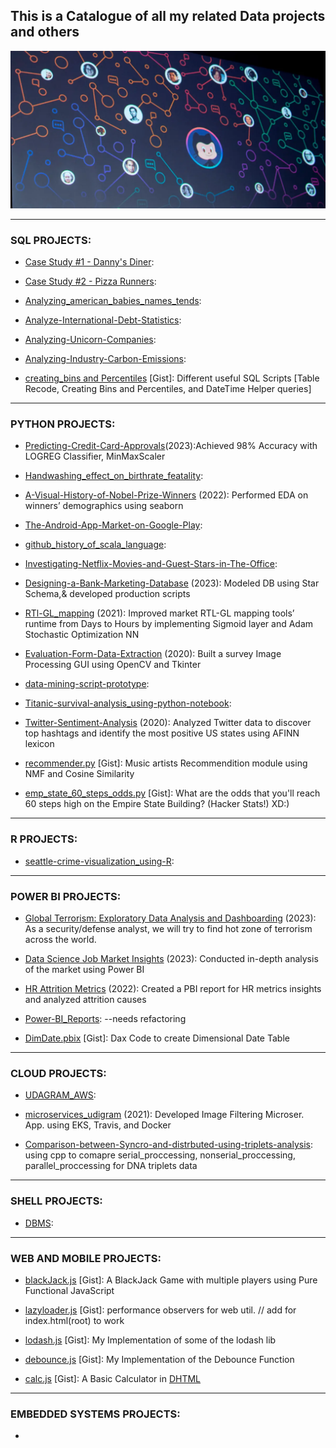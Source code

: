 ## This is a Catalogue of all my related Data projects and others

![background_image](./screen.webp)

---
### SQL PROJECTS:
- [Case Study #1 - Danny's Diner](https://github.com/MEDHAT-ALHADDAD/Dannys-Diner):

- [Case Study #2 - Pizza Runners](https://github.com/MEDHAT-ALHADDAD/Pizza_Runner):

- [Analyzing_american_babies_names_tends](https://github.com/MEDHAT-ALHADDAD/Analyzing_american_babies_names_tends):

- [Analyze-International-Debt-Statistics](https://github.com/MEDHAT-ALHADDAD/Analyze-International-Debt-Statistics):

- [Analyzing-Unicorn-Companies](https://github.com/MEDHAT-ALHADDAD/Analyzing-Unicorn-Companies):

- [Analyzing-Industry-Carbon-Emissions](https://github.com/MEDHAT-ALHADDAD/Analyzing-Industry-Carbon-Emissions/blob/main/notebook.ipynb):

- [creating_bins and Percentiles](https://gist.github.com/MEDHAT-ALHADDAD/beb4fbcd2a536d5488f96573315393b0) [Gist]: Different useful SQL Scripts [Table Recode, Creating Bins and Percentiles, and DateTime Helper queries]

---
### PYTHON PROJECTS:
- [Predicting-Credit-Card-Approvals](https://github.com/MEDHAT-ALHADDAD/Predicting-Credit-Card-Approvals)(2023):Achieved 98% Accuracy with LOGREG Classifier, MinMaxScaler 

- [Handwashing_effect_on_birthrate_featality](https://[]github.com/MEDHAT-ALHADDAD/Handwashing_effect_on_birthrate_featality):

- [A-Visual-History-of-Nobel-Prize-Winners](https://github.com/MEDHAT-ALHADDAD/A-Visual-History-of-Nobel-Prize-Winners) (2022): Performed EDA on winners’ demographics using seaborn

- [The-Android-App-Market-on-Google-Play](https://github.com/MEDHAT-ALHADDAD/The-Android-App-Market-on-Google-Play):

- [github_history_of_scala_language](https://github.com/MEDHAT-ALHADDAD/github_history_of_scala_language):

- [Investigating-Netflix-Movies-and-Guest-Stars-in-The-Office](https://github.com/MEDHAT-ALHADDAD/Investigating-Netflix-Movies-and-Guest-Stars-in-The-Office):

- [Designing-a-Bank-Marketing-Database](https://github.com/MEDHAT-ALHADDAD/Designing-a-Bank-Marketing-Database) (2023): Modeled DB using Star Schema,& developed production scripts

- [RTl-GL_mapping](https://github.com/MEDHAT-ALHADDAD/RTl-GL_mapping) (2021): Improved market RTL-GL mapping tools’ runtime from Days to Hours by implementing Sigmoid layer and Adam Stochastic Optimization NN

- [Evaluation-Form-Data-Extraction](https://github.com/MEDHAT-ALHADDAD/Evaluation-Form-Data-Extraction) (2020): Built a survey Image Processing GUI using OpenCV and Tkinter

- [data-mining-script-prototype](https://github.com/MEDHAT-ALHADDAD/data-mining-script-prototype):

- [Titanic-survival-analysis_using-python-notebook](https://github.com/MEDHAT-ALHADDAD/Titanic-survival-analysis_using-python-notebook):

- [Twitter-Sentiment-Analysis](https://github.com/MEDHAT-ALHADDAD/Twitter-Sentiment-Analysis) (2020): Analyzed Twitter data to discover top hashtags and identify the most positive US states using AFINN lexicon

- [recommender.py](https://gist.github.com/MEDHAT-ALHADDAD/0d673b9bcc6695b2e4b5e3195c1bb63f) [Gist]: Music artists Recommendition module using NMF and Cosine Similarity

- [emp_state_60_steps_odds.py](https://gist.github.com/MEDHAT-ALHADDAD/113cbc1ed7bf04f2d23cbf03f470d3d4) [Gist]: What are the odds that you'll reach 60 steps high on the Empire State Building? (Hacker Stats!) XD:)

---
### R PROJECTS:
- [seattle-crime-visualization_using-R](https://github.com/MEDHAT-ALHADDAD/seattle-crime-visualization_using-R):

---
### POWER BI PROJECTS:
- [Global Terrorism: Exploratory Data Analysis and Dashboarding](https://github.com/MEDHAT-ALHADDAD/Global-Terrorism---Exploratory-Data-Analysis-and-Dashboarding) (2023): As a security/defense analyst, we will try to find hot zone of terrorism across the world.
- [Data Science Job Market Insights]() (2023): Conducted in-depth analysis of the market using Power BI

- [HR Attrition Metrics]() (2022): Created a PBI report for HR metrics insights and analyzed attrition causes

- [Power-BI_Reports](https://github.com/MEDHAT-ALHADDAD/Power-BI_Reports): --needs refactoring

- [DimDate.pbix](https://gist.github.com/MEDHAT-ALHADDAD/3350eabecb63a28380cf509f3c9a2b64) [Gist]: Dax Code to create Dimensional Date Table

---
### CLOUD PROJECTS:
- [UDAGRAM_AWS](https://github.com/MEDHAT-ALHADDAD/UDAGRAM_AWS):

- [microservices_udigram](https://github.com/MEDHAT-ALHADDAD/microservices_udigram) (2021): Developed Image Filtering Microser. App. using EKS, Travis, and Docker

- [Comparison-between-Syncro-and-distrbuted-using-triplets-analysis](https://github.com/MEDHAT-ALHADDAD/Comparison-between-Syncro-and-distrbuted-using-triplets-analysis): using cpp to comapre serial_proccessing, nonserial_proccessing, parallel_proccessing for DNA triplets data

---
### SHELL PROJECTS:
- [DBMS](https://github.com/MEDHAT-ALHADDAD/DBMS):

---
### WEB AND MOBILE PROJECTS:
- [blackJack.js](https://gist.github.com/MEDHAT-ALHADDAD/04dd3463fcc18be6850a50b25280bf03) [Gist]: A BlackJack Game with multiple players using Pure Functional JavaScript

- [lazyloader.js](https://gist.github.com/MEDHAT-ALHADDAD/46d8840fa5d4908b13112e022c2d311a) [Gist]: performance observers for web util. // add <script src="/assets/js/util/perf.js"></script> for index.html(root) to work

- [lodash.js](https://gist.github.com/MEDHAT-ALHADDAD/9a71925a43387fb8efb1e1435da01c51) [Gist]: My Implementation of some of the lodash lib

- [debounce.js](https://gist.github.com/MEDHAT-ALHADDAD/e29282712aa4212b60d057573093809d) [Gist]: My Implementation of the Debounce Function

- [calc.js](https://gist.github.com/MEDHAT-ALHADDAD/4915462d9a070765743f78f62b96d9e4) [Gist]: A Basic Calculator in [DHTML](https://en.wikipedia.org/wiki/Dynamic_HTML)

---
### EMBEDDED SYSTEMS PROJECTS:
-

